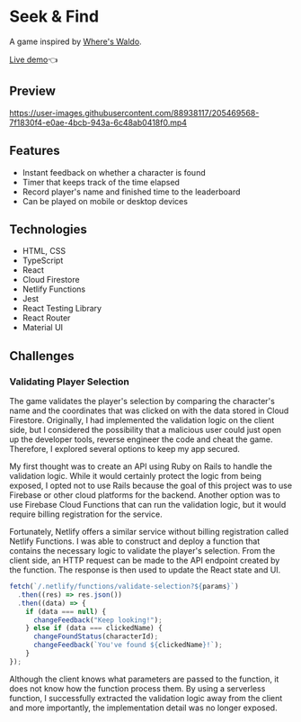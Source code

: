 # Seek & Find
A game inspired by [Where's Waldo](https://en.wikipedia.org/wiki/Where%27s_Wally%3F).

[Live demo](https://luxury-marigold-c9f1c3.netlify.app/)👈

## Preview

https://user-images.githubusercontent.com/88938117/205469568-7f1830f4-e0ae-4bcb-943a-6c48ab0418f0.mp4

## Features
- Instant feedback on whether a character is found
- Timer that keeps track of the time elapsed
- Record player's name and finished time to the leaderboard
- Can be played on mobile or desktop devices

## Technologies

- HTML, CSS
- TypeScript
- React
- Cloud Firestore
- Netlify Functions
- Jest
- React Testing Library
- React Router
- Material UI

## Challenges

### Validating Player Selection
The game validates the player's selection by comparing the character's name and the coordinates that was clicked on with the data stored in Cloud Firestore. Originally, I had implemented the validation logic on the client side, but I considered the possibility that a malicious user could just open up the developer tools, reverse engineer the code and cheat the game. Therefore, I explored several options to keep my app secured.

My first thought was to create an API using Ruby on Rails to handle the validation logic. While it would certainly protect the logic from being exposed, I opted not to use Rails because the goal of this project was to use Firebase or other cloud platforms for the backend. Another option was to use Firebase Cloud Functions that can run the validation logic, but it would require billing registration for the service.

Fortunately, Netlify offers a similar service without billing registration called Netlify Functions. I was able to construct and deploy a function that contains the necessary logic to validate the player's selection. From the client side, an HTTP request can be made to the API endpoint created by the function. The response is then used to update the React state and UI.

```typescript
fetch(`/.netlify/functions/validate-selection?${params}`)
  .then((res) => res.json())
  .then((data) => {
    if (data === null) {
      changeFeedback("Keep looking!");
    } else if (data === clickedName) {
      changeFoundStatus(characterId);
      changeFeedback(`You've found ${clickedName}!`);
    }
});
```

Although the client knows what parameters are passed to the function, it does not know how the function process them. By using a serverless function, I successfully extracted the validation logic away from the client and more importantly, the implementation detail was no longer exposed. 
